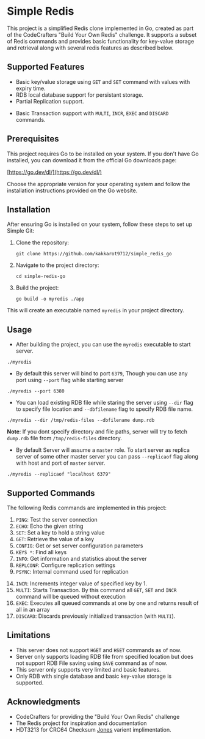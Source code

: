 # Simple Redis

This project is a simplified Redis clone implemented in Go, created as part of the CodeCrafters "Build Your Own Redis" challenge. It supports a subset of Redis commands and provides basic functionality for key-value storage and retrieval along with several redis features as described below.

## Supported Features

- Basic key/value storage using `GET` and `SET` command with values with expiry time.
- RDB local database support for persistant storage.
- Partial Replication support.
<!-- - Basic streams support with `TYPE`, `XADD`, `XREAD` and `XRANGE` commands. -->
- Basic Transaction support with `MULTI`, `INCR`, `EXEC` and `DISCARD` commands.

## Prerequisites

This project requires Go to be installed on your system. If you don't have Go installed, you can download it from the official Go downloads page:

[https://go.dev/dl/](https://go.dev/dl/)

Choose the appropriate version for your operating system and follow the installation instructions provided on the Go website.

## Installation

After ensuring Go is installed on your system, follow these steps to set up Simple Git:

1. Clone the repository:
   ```
   git clone https://github.com/kakkarot9712/simple_redis_go
   ```

2. Navigate to the project directory:
   ```
   cd simple-redis-go
   ```

3. Build the project:
   ```
   go build -o myredis ./app
   ```

This will create an executable named `myredis` in your project directory.

## Usage

- After building the project, you can use the `myredis` executable to start server.
```
./myredis 
```

- By default this server will bind to port `6379`, Though you can use any port using `--port` flag while starting server
```
./myredis --port 6380
```

- You can load existing RDB file while staring the server using `--dir` flag to specify file location and `--dbfilename` flag to specify RDB file name.
```
./myredis --dir /tmp/redis-files --dbfilename dump.rdb
```
**Note**: If you dont specify directory and file paths, server will try to fetch `dump.rdb` file from `/tmp/redis-files` directory.

- By default Server will assume a `master` role. To start server as replica server of some other master server you can pass `--replicaof` flag along with host and port of `master` server.
```
./myredis --replicaof "localhost 6379"
```

## Supported Commands

The following Redis commands are implemented in this project:

1. `PING`: Test the server connection
2. `ECHO`: Echo the given string
3. `SET`: Set a key to hold a string value
4. `GET`: Retrieve the value of a key
5. `CONFIG`: Get or set server configuration parameters
6. `KEYS *`: Find all keys
7. `INFO`: Get information and statistics about the server
8. `REPLCONF`: Configure replication settings
9. `PSYNC`: Internal command used for replication
<!-- 10. `TYPE`: Get type of key, which can be `string`, `stream` or `none` -->
<!-- 11. `XADD`: Add key-value(s) to a streams storage -->
<!-- 12. `XRANGE`: Get all streams within two id range -->
<!-- 13. `XREAD`: Read multiple streams of specified ids. supports normal lookup and `blocking` lookup -->
14. `INCR`: Increments integer value of specified key by 1.
15. `MULTI`: Starts Transaction. By this command all `GET`, `SET` and `INCR` command will be queued without execution
16. `EXEC`: Executes all queued commands at one by one and returns result of all in an array
17. `DISCARD`: Discards previously initialized transaction (with `MULTI`).

## Limitations

- This server does not support `HGET` and `HSET` commands as of now.
- Server only supports loading RDB file from specified location but does not support RDB File saving using `SAVE` command as of now.
- This server only supports very limited and basic features.
- Only RDB with single database and basic key-value storage is supported.

## Acknowledgments

- CodeCrafters for providing the "Build Your Own Redis" challenge
- The Redis project for inspiration and documentation
- HDT3213 for CRC64 Checksum [Jones](https://github.com/HDT3213/rdb/blob/e5a00e130dda889ce1396d5561f95540418d12fc/crc64jones/crc64.go) varient implimentation.